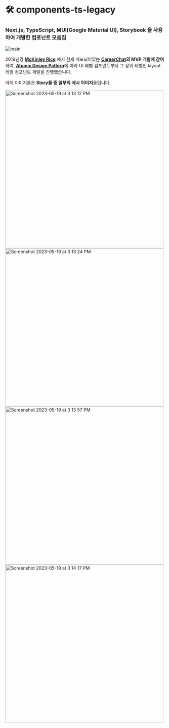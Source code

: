# 🛠️ components-ts-legacy

### Next.js, TypeScript, MUI(Google Material UI), Storybook 을 사용하여 개발한 컴포넌트 모음집

![main](https://media.giphy.com/media/O6jnT5Yccxu4ISboss/giphy.gif)

2019년경 [**McKinley Rice**](https://mckinleyrice.com/) 에서 현재 배포되어있는 **[CareerChat](https://careerchat.me/)의 MVP 개발에 참여**하여, [**Atomic Design Pattern**](https://bradfrost.com/blog/post/atomic-web-design/)에 따라 UI 레벨 컴포넌트부터 그 상위 레벨인 layout 레벨 컴포넌트 개발을 진행했습니다.

아래 이미지들은 **Story들 중 일부의 예시 이미지**들입니다.

<div>
  <img width="500" alt="Screenshot 2023-05-19 at 3 13 12 PM" src="https://github.com/ggkim0614/components-ts-legacy/assets/37966668/396d4de8-0cfe-4d74-aea5-a10193d02942">
  <img width="500" alt="Screenshot 2023-05-19 at 3 13 24 PM" src="https://github.com/ggkim0614/components-ts-legacy/assets/37966668/a2a0f27a-23ad-40f7-a4a7-b8f9bbd59b8d">
</div>
<div>
  <img width="500" alt="Screenshot 2023-05-19 at 3 13 57 PM" src="https://github.com/ggkim0614/components-ts-legacy/assets/37966668/2cf33b2f-bf97-4d7d-8dae-0e6289666d46">
  <img width="500" alt="Screenshot 2023-05-19 at 3 14 17 PM" src="https://github.com/ggkim0614/components-ts-legacy/assets/37966668/8649b0c1-e188-47fd-8a95-96a7288547fe">
</div>
